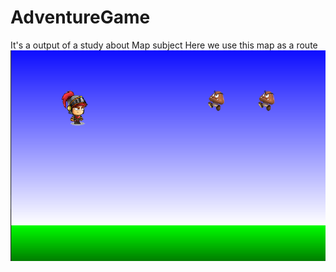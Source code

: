 # AdventureGame
It's a output of a study about Map subject 
Here we use this map as a route
![deneme](https://github.com/buraxta/myFirstGame/blob/main/src/images/ss.png)
